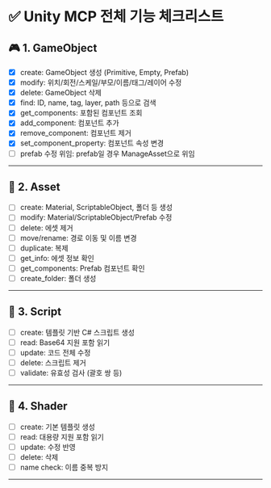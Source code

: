 # ✅ Unity MCP 전체 기능 체크리스트

## 🎮 1. GameObject

- [x] create: GameObject 생성 (Primitive, Empty, Prefab)
- [x] modify: 위치/회전/스케일/부모/이름/태그/레이어 수정
- [x] delete: GameObject 삭제
- [x] find: ID, name, tag, layer, path 등으로 검색
- [x] get_components: 포함된 컴포넌트 조회
- [x] add_component: 컴포넌트 추가
- [x] remove_component: 컴포넌트 제거
- [x] set_component_property: 컴포넌트 속성 변경
- [ ] prefab 수정 위임: prefab일 경우 ManageAsset으로 위임

---

## 🧱 2. Asset

- [ ] create: Material, ScriptableObject, 폴더 등 생성
- [ ] modify: Material/ScriptableObject/Prefab 수정
- [ ] delete: 에셋 제거
- [ ] move/rename: 경로 이동 및 이름 변경
- [ ] duplicate: 복제
- [ ] get_info: 에셋 정보 확인
- [ ] get_components: Prefab 컴포넌트 확인
- [ ] create_folder: 폴더 생성

---

## 📝 3. Script

- [ ] create: 템플릿 기반 C# 스크립트 생성
- [ ] read: Base64 지원 포함 읽기
- [ ] update: 코드 전체 수정
- [ ] delete: 스크립트 제거
- [ ] validate: 유효성 검사 (괄호 쌍 등)

---

## 🎨 4. Shader

- [ ] create: 기본 템플릿 생성
- [ ] read: 대용량 지원 포함 읽기
- [ ] update: 수정 반영
- [ ] delete: 삭제
- [ ] name check: 이름 중복 방지

---
   